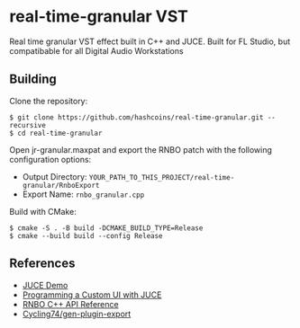 # real-time-granular VST

Real time granular VST effect built in C++ and JUCE. Built for FL Studio, but compatibable for all Digital Audio Workstations

## Building

Clone the repository:
```
$ git clone https://github.com/hashcoins/real-time-granular.git --recursive
$ cd real-time-granular
```
Open jr-granular.maxpat and export the RNBO patch with the following configuration options:
- Output Directory: `YOUR_PATH_TO_THIS_PROJECT/real-time-granular/RnboExport`
- Export Name: `rnbo_granular.cpp`

Build with CMake:
```
$ cmake -S . -B build -DCMAKE_BUILD_TYPE=Release
$ cmake --build build --config Release
```

## References
- [JUCE Demo](https://github.com/szkkng/kengo-dev)
- [Programming a Custom UI with JUCE](https://rnbo.cycling74.com/learn/programming-a-custom-ui-with-juce)
- [RNBO C++ API Reference](https://rnbo.cycling74.com/cpp)
- [Cycling74/gen-plugin-export](https://github.com/Cycling74/gen-plugin-export)

